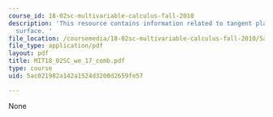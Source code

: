 ```yaml
---
course_id: 18-02sc-multivariable-calculus-fall-2010
description: 'This resource contains information related to tangent plane to a level
  surface. '
file_location: /coursemedia/18-02sc-multivariable-calculus-fall-2010/5ac021982a142a1524d3200d2659fe57_MIT18_02SC_we_17_comb.pdf
file_type: application/pdf
layout: pdf
title: MIT18_02SC_we_17_comb.pdf
type: course
uid: 5ac021982a142a1524d3200d2659fe57

---
```

None
